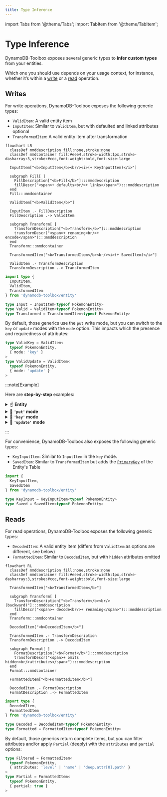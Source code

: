 ```yaml
---
title: Type Inference
---
```


import Tabs from '@theme/Tabs';
import TabItem from '@theme/TabItem';

# Type Inference

DynamoDB-Toolbox exposes several generic types to **infer custom types** from your entities.

Which one you should use depends on your usage context, for instance, whether it’s within a [write](#writes) or a [read](#reads) operation.

## Writes

For write operations, DynamoDB-Toolbox exposes the following generic types:

- `ValidItem`: A valid entity item
- `InputItem`: Similar to `ValidItem`, but with defaulted and linked attributes optional
- `TransformedItem`: A valid entity item after transformation

```mermaid
flowchart LR
  classDef mmddescription fill:none,stroke:none
  classDef mmdcontainer fill:#eee4,stroke-width:1px,stroke-dasharray:3,stroke:#ccc,font-weight:bold,font-size:large

  InputItem["<b>InputItem</b><br/><i>(+ KeyInputItem)</i>"]

  subgraph Fill[ ]
    FillDescription["<b>Fill</b>"]:::mmddescription
    fillDescr("<span>+ defaults<br/>+ links</span>"):::mmddescription
  end
  Fill:::mmdcontainer

  ValidItem["<b>ValidItem</b>"]

  InputItem .- FillDescription
  FillDescription .-> ValidItem

  subgraph Transform[ ]
    TransformDescription["<b>Transform</b>"]:::mmddescription
    transformDescr("<span>+ renaming<br/>+ encode</span>"):::mmddescription
  end
  Transform:::mmdcontainer

  TransformedItem["<b>TransformedItem</b><br/><i>(+ SavedItem)</i>"]

  ValidItem .- TransformDescription
  TransformDescription .-> TransformedItem

```

```ts
import type {
  InputItem,
  ValidItem,
  TransformedItem
} from 'dynamodb-toolbox/entity'

type Input = InputItem<typeof PokemonEntity>
type Valid = ValidItem<typeof PokemonEntity>
type Transformed = TransformedItem<typeof PokemonEntity>
```

By default, those generics use the `put` write mode, but you can switch to the `key` or `update` modes with the `mode` option. This impacts which the presence and requiredness of attributes:

```ts
type ValidKey = ValidItem<
  typeof PokemonEntity,
  { mode: 'key' }
>
type ValidUpdate = ValidItem<
  typeof PokemonEntity,
  { mode: 'update' }
>
```

:::note[Example]

Here are **step-by-step** examples:

<details className="details-in-admonition">
<summary>☝️ <b>Entity</b></summary>

```ts
const PokemonEntity = new Entity({
  table,
  schema: item({
    // key attributes
    pokemonClass: string()
      .key()
      .transform(prefix('POKEMON'))
      .savedAs('partitionKey'),
    pokemonId: string().key().savedAs('sortKey'),

    // other attributes
    name: string().optional(),
    level: number().default(1)
  }).and(prevSchema => ({
    levelPlusOne: number().link<typeof prevSchema>(
      ({ level }) => level + 1
    )
  }))
  // timestamps
  timestamps: true
  ...
})
```

</details>

<details className="details-in-admonition">
<summary>🔎 <b><code>'put'</code> mode</b></summary>

<Tabs>
<TabItem value="input" label="InputItem">

```diff-ts
{
  "pokemonClass": "pikachu",
  "pokemonId": "123",
  "name": "Pikachu"
}
```

</TabItem>
<TabItem value="valid" label="ValidItem">

```diff-ts
{
  "pokemonClass": "pikachu",
  "pokemonId": "123",
+ "created": "2022-01-01T00:00:00.000Z",
+ "modified": "2022-01-01T00:00:00.000Z",
  "name": "Pikachu",
+ "level": 1,
+ "levelPlusOne": 2,
}
```

</TabItem>
<TabItem value="transformed" label="TransformedItem">

```diff-ts
{
- "pokemonClass": "pikachu",
+ "partitionKey": "POKEMON#pikachu",
- "pokemonId": "123",
+ "sortKey": "123",
  "created": "2022-01-01T00:00:00.000Z",
  "modified": "2022-01-01T00:00:00.000Z",
  "name": "Pikachu",
  "level": 1,
  "levelPlusOne": 2,
}
```

</TabItem>
</Tabs>

</details>

<details className="details-in-admonition">
<summary>🔎 <b><code>'key'</code> mode</b></summary>

<Tabs>
<TabItem value="input" label="InputItem">

```diff-ts
{
  "pokemonClass": "pikachu",
  "pokemonId": "123",
}
+ // (Only key attributes are required)
```

</TabItem>
<TabItem value="valid" label="ValidItem">

```diff-ts
{
  "pokemonClass": "pikachu",
  "pokemonId": "123",
}
```

</TabItem>
<TabItem value="transformed" label="TransformedItem">

```diff-ts
{
- "pokemonClass": "pikachu",
+ "partitionKey": "POKEMON#pikachu",
- "pokemonId": "123",
+ "sortKey": "123",
}
```

</TabItem>
</Tabs>

</details>

<details className="details-in-admonition">
<summary>🔎 <b><code>'update'</code> mode</b></summary>

<Tabs>
<TabItem value="input" label="InputItem">

```diff-ts
{
  "pokemonClass": "bulbasaur",
  "pokemonId": "123",
  "name": "PlantyDino",
}
```

</TabItem>
<TabItem value="valid" label="ValidItem">

```diff-ts
{
  "pokemonClass": "bulbasaur",
  "pokemonId": "123",
+ "modified": "2022-01-01T00:00:00.000Z",
  "name": "PlantyDino",
}
```

</TabItem>
<TabItem value="transformed" label="TransformedItem">

```diff-ts
{
- "pokemonClass": "bulbasaur",
+ "partitionKey": "POKEMON#bulbasaur",
- "pokemonId": "123",
+ "sortKey": "123",
  "modified": "2022-01-01T00:00:00.000Z",
  "name": "PlantyDino",
}
```

</TabItem>
</Tabs>

</details>

:::

For convenience, DynamoDB-Toolbox also exposes the following generic types:

- `KeyInputItem`: Similar to `InputItem` in the `key` mode.
- `SavedItem`: Similar to `TransformedItem` but adds the [`PrimaryKey`](../../2-tables/2-actions/10-parse-primary-key/index.md#output) of the Entity's Table

```ts
import {
  KeyInputItem,
  SavedItem
} from 'dynamodb-toolbox/entity'

type KeyInput = KeyInputItem<typeof PokemonEntity>
type Saved = SavedItem<typeof PokemonEntity>
```

## Reads

For read operations, DynamoDB-Toolbox exposes the following generic types:

- `DecodedItem`: A valid entity item (differs from `ValidItem` as options are different, see below)
- `FormattedItem`: Similar to `DecodedItem`, but with `hidden` attributes omitted

```mermaid
flowchart RL
  classDef mmddescription fill:none,stroke:none
  classDef mmdcontainer fill:#eee4,stroke-width:1px,stroke-dasharray:3,stroke:#ccc,font-weight:bold,font-size:large

  TransformedItem["<b>TransformedItem</b>"]

  subgraph Transform[ ]
    TransformDescription["<b>Transform</b><br/>(backward)"]:::mmddescription
    fillDescr("<span>+ decode<br/>+ renaming</span>"):::mmddescription
  end
  Transform:::mmdcontainer

  DecodedItem["<b>DecodedItem</b>"]

  TransformedItem .- TransformDescription
  TransformDescription .-> DecodedItem

  subgraph Format[ ]
    FormatDescription["<b>Format</b>"]:::mmddescription
    transformDescr("<span>+ omits hidden<br/>attributes</span>"):::mmddescription
  end
  Format:::mmdcontainer

  FormattedItem["<b>FormattedItem</b>"]

  DecodedItem .- FormatDescription
  FormatDescription .-> FormattedItem

```

```ts
import type {
  DecodedItem,
  FormattedItem
} from 'dynamodb-toolbox/entity'

type Decoded = DecodedItem<typeof PokemonEntity>
type Formatted = FormattedItem<typeof PokemonEntity>
```

By default, those generics return complete items, but you can filter attributes and/or apply `Partial` (deeply) with the `attributes` and `partial` options:

```ts
type Filtered = FormattedItem<
  typeof PokemonEntity,
  { attributes: 'level' | 'name' | 'deep.attr[0].path' }
>
type Partial = FormattedItem<
  typeof PokemonEntity,
  { partial: true }
>
```
